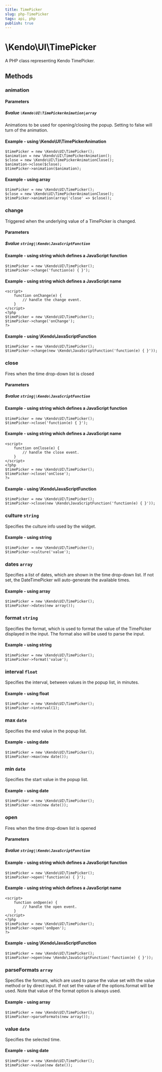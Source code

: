 ```yaml
---
title: TimePicker
slug: php-TimePicker
tags: api, php
publish: true
---
```


# \Kendo\UI\TimePicker

A PHP class representing Kendo TimePicker.


## Methods

### animation

#### Parameters

##### $value `\Kendo\UI\TimePickerAnimation|array`

Animations to be used for opening/closing the popup. Setting to false will turn of the animation.


#### Example - using \Kendo\UI\TimePickerAnimation

    $timePicker = new \Kendo\UI\TimePicker();
    $animation = new \Kendo\UI\TimePickerAnimation();
    $close = new \Kendo\UI\TimePickerAnimationClose();
    $animation->close($close);
    $timePicker->animation($animation);

#### Example - using array

    $timePicker = new \Kendo\UI\TimePicker();
    $close = new \Kendo\UI\TimePickerAnimationClose();
    $timePicker->animation(array('close' => $close));

### change
Triggered when the underlying value of a TimePicker is changed.
#### Parameters

##### $value `string|\Kendo\JavaScriptFunction`

#### Example - using string which defines a JavaScript function

    $timePicker = new \Kendo\UI\TimePicker();
    $timePicker->change('function(e) { }');

#### Example - using string which defines a JavaScript name
    <script>
        function onChange(e) {
            // handle the change event.
        }
    </script>
    <?php
    $timePicker = new \Kendo\UI\TimePicker();
    $timePicker->change('onChange');
    ?>

#### Example - using \Kendo\JavaScriptFunction

    $timePicker = new \Kendo\UI\TimePicker();
    $timePicker->change(new \Kendo\JavaScriptFunction('function(e) { }'));

### close
Fires when the time drop-down list is closed
#### Parameters

##### $value `string|\Kendo\JavaScriptFunction`

#### Example - using string which defines a JavaScript function

    $timePicker = new \Kendo\UI\TimePicker();
    $timePicker->close('function(e) { }');

#### Example - using string which defines a JavaScript name
    <script>
        function onClose(e) {
            // handle the close event.
        }
    </script>
    <?php
    $timePicker = new \Kendo\UI\TimePicker();
    $timePicker->close('onClose');
    ?>

#### Example - using \Kendo\JavaScriptFunction

    $timePicker = new \Kendo\UI\TimePicker();
    $timePicker->close(new \Kendo\JavaScriptFunction('function(e) { }'));

### culture `string`

Specifies the culture info used by the widget.


#### Example - using string
    $timePicker = new \Kendo\UI\TimePicker();
    $timePicker->culture('value');

### dates `array`

Specifies a list of dates, which are shown in the time drop-down list. If not set, the DateTimePicker will auto-generate the available times.


#### Example - using array
    $timePicker = new \Kendo\UI\TimePicker();
    $timePicker->dates(new array());

### format `string`

Specifies the format, which is used to format the value of the TimePicker displayed in the input. The format also will be used to parse the input.


#### Example - using string
    $timePicker = new \Kendo\UI\TimePicker();
    $timePicker->format('value');

### interval `float`

Specifies the interval, between values in the popup list, in minutes.


#### Example - using float
    $timePicker = new \Kendo\UI\TimePicker();
    $timePicker->interval(1);

### max `date`

Specifies the end value in the popup list.


#### Example - using date
    $timePicker = new \Kendo\UI\TimePicker();
    $timePicker->max(new date());

### min `date`

Specifies the start value in the popup list.


#### Example - using date
    $timePicker = new \Kendo\UI\TimePicker();
    $timePicker->min(new date());

### open
Fires when the time drop-down list is opened
#### Parameters

##### $value `string|\Kendo\JavaScriptFunction`

#### Example - using string which defines a JavaScript function

    $timePicker = new \Kendo\UI\TimePicker();
    $timePicker->open('function(e) { }');

#### Example - using string which defines a JavaScript name
    <script>
        function onOpen(e) {
            // handle the open event.
        }
    </script>
    <?php
    $timePicker = new \Kendo\UI\TimePicker();
    $timePicker->open('onOpen');
    ?>

#### Example - using \Kendo\JavaScriptFunction

    $timePicker = new \Kendo\UI\TimePicker();
    $timePicker->open(new \Kendo\JavaScriptFunction('function(e) { }'));

### parseFormats `array`

Specifies the formats, which are used to parse the value set with the value method or by direct input. If not set the value of the options.format will be used. Note that value of the format option is always used.


#### Example - using array
    $timePicker = new \Kendo\UI\TimePicker();
    $timePicker->parseFormats(new array());

### value `date`

Specifies the selected time.


#### Example - using date
    $timePicker = new \Kendo\UI\TimePicker();
    $timePicker->value(new date());

